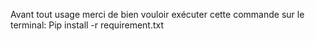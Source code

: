 Avant tout usage merci de bien vouloir exécuter cette commande sur le terminal: Pip install -r requirement.txt


